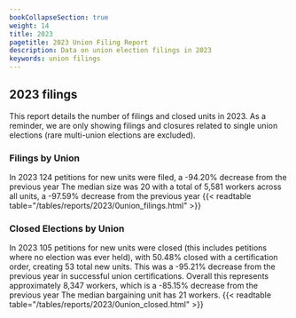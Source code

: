 ```yaml
---
bookCollapseSection: true
weight: 14
title: 2023
pagetitle: 2023 Union Filing Report
description: Data on union election filings in 2023
keywords: union filings
---
```


## 2023 filings

This report details the number of filings and closed units in 2023. As a reminder, we are only showing filings and closures related to single union elections (rare multi-union elections are excluded).

### Filings by Union
In 2023 124 petitions for new units were filed, a -94.20% decrease from the previous year The median size was 20 with a total of 5,581 workers across all units, a -97.59% decrease from the previous year
{{< readtable table="/tables/reports/2023/0union_filings.html" >}}

### Closed Elections by Union
In 2023 105 petitions for new units were closed (this includes petitions where no election was ever held), with 50.48% closed with a certification order, creating 53 total new units. This was a -95.21% decrease from the previous year in successful union certifications. Overall this represents approximately 8,347 workers, which is a -85.15% decrease from the previous year The median bargaining unit has 21 workers.
{{< readtable table="/tables/reports/2023/0union_closed.html" >}}
